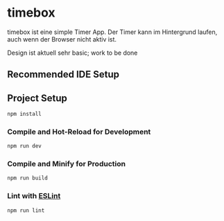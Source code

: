 # timebox

timebox ist eine simple Timer App. Der Timer kann im Hintergrund laufen, auch wenn der Browser nicht aktiv ist.

Design ist aktuell sehr basic; work to be done
## Recommended IDE Setup

## Project Setup

```sh
npm install
```

### Compile and Hot-Reload for Development

```sh
npm run dev
```

### Compile and Minify for Production

```sh
npm run build
```

### Lint with [ESLint](https://eslint.org/)

```sh
npm run lint
```
